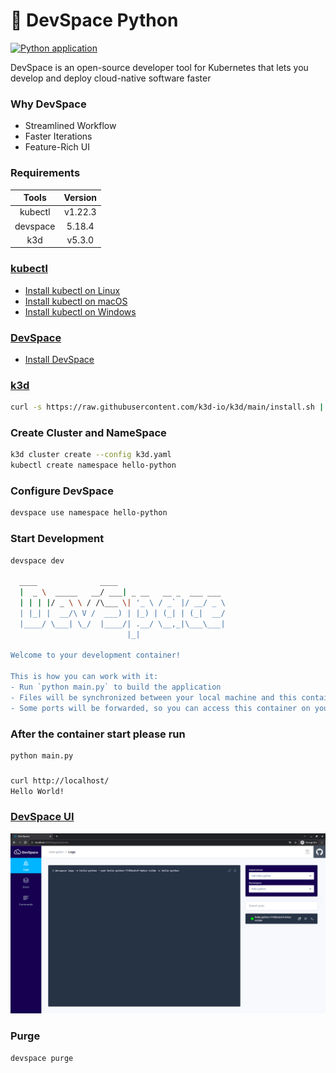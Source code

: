 # 🐍 DevSpace Python

[![Python application](https://github.com/diegoluisi/hello-python/actions/workflows/python-app.yml/badge.svg)](https://github.com/diegoluisi/hello-python/actions/workflows/python-app.yml)

DevSpace is an open-source developer tool for Kubernetes that lets you develop and deploy cloud-native software faster

### Why DevSpace
- Streamlined Workflow
- Faster Iterations
- Feature-Rich UI
### Requirements

|  Tools   | Version |
| :------: | :-----: |
| kubectl  | v1.22.3 |
| devspace | 5.18.4  |
|   k3d    | v5.3.0  |

### [kubectl](https://kubernetes.io/)

- [Install kubectl on Linux](https://kubernetes.io/docs/tasks/tools/install-kubectl-linux/)
- [Install kubectl on macOS](https://kubernetes.io/docs/tasks/tools/install-kubectl-macos)
- [Install kubectl on Windows](https://kubernetes.io/docs/tasks/tools/install-kubectl-windows)

### [DevSpace](https://devspace.sh/)

- [Install DevSpace](https://devspace.sh/cli/docs/getting-started/installation)

### [k3d](https://k3d.io/)

```bash
curl -s https://raw.githubusercontent.com/k3d-io/k3d/main/install.sh | bash
```

### Create Cluster and NameSpace

```bash
k3d cluster create --config k3d.yaml
kubectl create namespace hello-python
```

### Configure DevSpace

```bash
devspace use namespace hello-python
```

### Start Development

```bash
devspace dev

  ____              ____
  |  _ \  _____   __/ ___| _ __   __ _  ___ ___
  | | | |/ _ \ \ / /\___ \| '_ \ / _` |/ __/ _ \
  | |_| |  __/\ V /  ___) | |_) | (_| | (_|  __/
  |____/ \___| \_/  |____/| .__/ \__,_|\___\___|
                          |_|

Welcome to your development container!

This is how you can work with it:
- Run `python main.py` to build the application
- Files will be synchronized between your local machine and this container
- Some ports will be forwarded, so you can access this container on your local machine via http://localhost:8080

```

### After the container start please run 

```bash 
python main.py
```
### 

```bash
curl http://localhost/
Hello World!
```
### [DevSpace UI](http://localhost:8090)

![DevSpace UI](.images/devspace-ui.png)

### Purge
```bash
devspace purge
```